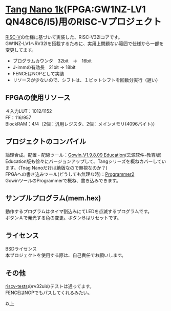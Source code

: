 # [Tang Nano 1k](https://ja.aliexpress.com/item/1005002551785169.html?channel=twinner)(FPGA:GW1NZ-LV1 QN48C6/I5)用のRISC-Vプロジェクト

[RISC-V](http://riscv.org/)の仕様に基づいて実装した、RISC-V32Iコアです。  
GW1NZ-LV1へRV32Iを搭載するために、実用上問題ない範囲で仕様から一部を変更してます。
- プログラムカウンタ　32bit　→　16bit
- J-immの有効長　21bit → 18bit
- FENCEはNOPとして実装
- リソースが少ないので、シフトは、１ビットシフトを回数分実行（遅い）

FPGAの使用リソース
------------------------
４入力LUT：1012/1152  
FF：116/957  
BlockRAM：4/4（2個：汎用レジスタ、2個：メインメモリ(4096バイト)）


プロジェクトのコンパイル
------------------------
論理合成。配置・配線ツール：[Gowin_V1.9.8.09 Education](http://www.gowinsemi.com.cn/faq.aspx)(云源软件-教育版)  
Education版も徐々にバージョンアップして、Tangシリーズを概ねカバーしています。(Tnag Nanoだけは絶版なので無視なのか？)  
FPGAへの書き込みツール(どうしても無理な時)：[Programmer2](https://dl.sipeed.com/shareURL/TANG/Nano/IDE)  
GowinツールのProgrammerで概ね、書き込みできます。


サンプルプログラム(mem.hex)
------------------------
動作するプログラムはタイマ割込みにてLEDを点滅するプログラムです。  
ボタンＡで発光する色の変更。ボタンＢはリセットです。


ライセンス
------------------------
BSDライセンス  
本プロジェクトを使用する際は、自己責任でお願いします。

その他
------------------------
[riscv-tests](https://github.com/riscv-software-src/riscv-tests)のrv32uiのテストは通ってます。  
FENCEはNOPでもパスしてくれるみたい。


以上
